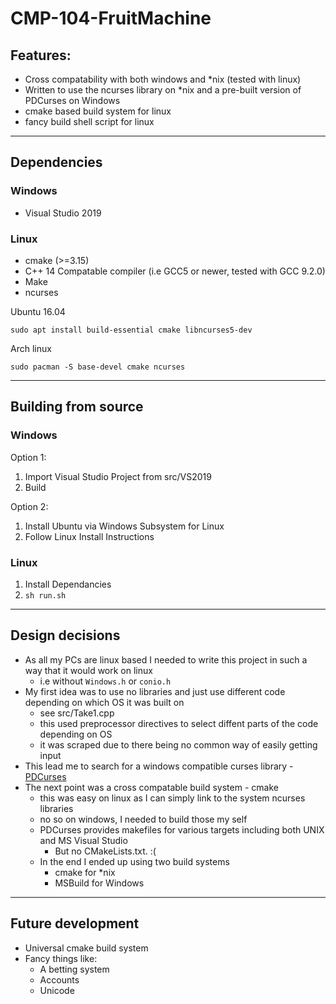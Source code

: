 # CMP-104-FruitMachine

## Features:
- Cross compatability with both windows and *nix (tested with linux)
- Written to use the ncurses library on *nix and a pre-built version of PDCurses on Windows
- cmake based build system for linux
- fancy build shell script for linux

---
## Dependencies
### Windows
- Visual Studio 2019

### Linux
- cmake (>=3.15)
- C++ 14 Compatable compiler (i.e GCC5 or newer, tested with GCC 9.2.0)
- Make
- ncurses

Ubuntu 16.04
```  
sudo apt install build-essential cmake libncurses5-dev
```
Arch linux
```
sudo pacman -S base-devel cmake ncurses
```

---
## Building from source
### Windows
Option 1:
1. Import Visual Studio Project from src/VS2019
2. Build

Option 2: 
1. Install Ubuntu via Windows Subsystem for Linux
2. Follow Linux Install Instructions

### Linux
1. Install Dependancies
2. ``` sh run.sh ```

---
## Design decisions
- As all my PCs are linux based I needed to write this project in such a way that it would work on linux 
   - i.e without ``` Windows.h ``` or ``` conio.h ```
- My first idea was to use no libraries and just use different code depending on which OS it was built on 
  - see src/Take1.cpp
  - this used preprocessor directives to select diffent parts of the code depending on OS
  - it was scraped due to there being no common way of easily getting input
- This lead me to search for a windows compatible curses library - [PDCurses](https://pdcurses.org/)
- The next point was a cross compatable build system - cmake
  - this was easy on linux as I can simply link to the system ncurses libraries
  - no so on windows, I needed to build those my self
  - PDCurses provides makefiles for various targets including both UNIX and MS Visual Studio
    - But no CMakeLists.txt. :(
  - In the end I ended up using two build systems
    - cmake for *nix
    - MSBuild for Windows

---
## Future development
- Universal cmake build system
- Fancy things like:
  - A betting system
  - Accounts
  - Unicode

